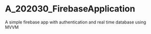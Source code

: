 # A_202030_FirebaseApplication

A simple firebase app with authentication and real time database using MVVM
